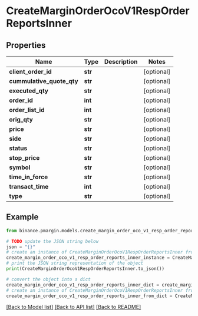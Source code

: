# CreateMarginOrderOcoV1RespOrderReportsInner


## Properties

Name | Type | Description | Notes
------------ | ------------- | ------------- | -------------
**client_order_id** | **str** |  | [optional] 
**cummulative_quote_qty** | **str** |  | [optional] 
**executed_qty** | **str** |  | [optional] 
**order_id** | **int** |  | [optional] 
**order_list_id** | **int** |  | [optional] 
**orig_qty** | **str** |  | [optional] 
**price** | **str** |  | [optional] 
**side** | **str** |  | [optional] 
**status** | **str** |  | [optional] 
**stop_price** | **str** |  | [optional] 
**symbol** | **str** |  | [optional] 
**time_in_force** | **str** |  | [optional] 
**transact_time** | **int** |  | [optional] 
**type** | **str** |  | [optional] 

## Example

```python
from binance.pmargin.models.create_margin_order_oco_v1_resp_order_reports_inner import CreateMarginOrderOcoV1RespOrderReportsInner

# TODO update the JSON string below
json = "{}"
# create an instance of CreateMarginOrderOcoV1RespOrderReportsInner from a JSON string
create_margin_order_oco_v1_resp_order_reports_inner_instance = CreateMarginOrderOcoV1RespOrderReportsInner.from_json(json)
# print the JSON string representation of the object
print(CreateMarginOrderOcoV1RespOrderReportsInner.to_json())

# convert the object into a dict
create_margin_order_oco_v1_resp_order_reports_inner_dict = create_margin_order_oco_v1_resp_order_reports_inner_instance.to_dict()
# create an instance of CreateMarginOrderOcoV1RespOrderReportsInner from a dict
create_margin_order_oco_v1_resp_order_reports_inner_from_dict = CreateMarginOrderOcoV1RespOrderReportsInner.from_dict(create_margin_order_oco_v1_resp_order_reports_inner_dict)
```
[[Back to Model list]](../README.md#documentation-for-models) [[Back to API list]](../README.md#documentation-for-api-endpoints) [[Back to README]](../README.md)


